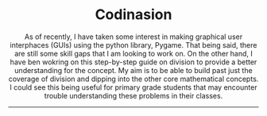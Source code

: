 <h1 align="center">Codinasion</h1>

<p align="center"> As of recently, I have taken some interest in making graphical user interphaces (GUIs) using the python library, Pygame. That being said, there are still some skill gaps that I am looking to work on. On the other hand, I have ben wokring on this step-by-step guide on division to provide a better understanding for the concept. My aim is to be able to build past just the coverage of division and dipping into the other core mathematical concepts. I could see this being useful for primary grade students that may encounter trouble understanding these problems in their classes.
    <br/>
</p>

---



